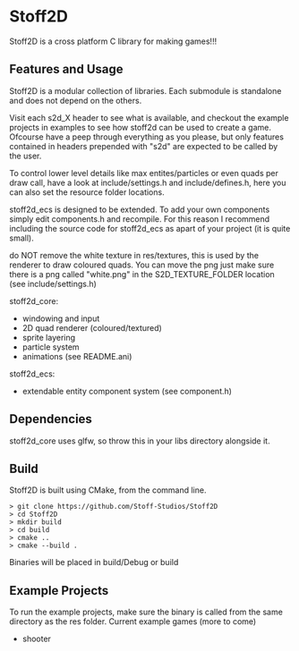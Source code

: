# Stoff2D
Stoff2D is a cross platform C library for making games!!!

## Features and Usage
Stoff2D is a modular collection of libraries. Each submodule is standalone 
and does not depend on the others.

Visit each s2d_X header to see what is available, and checkout the example projects
in examples to see how stoff2d can be used to create a game. Ofcourse have a peep
through everything as you please, but only features contained in headers prepended 
with "s2d" are expected to be called by the user.

To control lower level details like max entites/particles or even quads per draw
call, have a look at include/settings.h and include/defines.h, here you can also 
set the resource folder locations.

stoff2d_ecs is designed to be extended. To add your own components simply edit 
components.h and recompile. For this reason I recommend including the source code 
for stoff2d_ecs as apart of your project (it is quite small).

do NOT remove the white texture in res/textures, this is used by the renderer to
draw coloured quads. You can move the png just make sure there is a png called
"white.png" in the S2D_TEXTURE_FOLDER location (see include/settings.h)

stoff2d_core:
- windowing and input
- 2D quad renderer (coloured/textured)
- sprite layering
- particle system
- animations (see README.ani)

stoff2d_ecs:
- extendable entity component system (see component.h)

## Dependencies
stoff2d_core uses glfw, so throw this in your libs directory alongside it.

## Build
Stoff2D is built using CMake, from the command line.
```
> git clone https://github.com/Stoff-Studios/Stoff2D
> cd Stoff2D
> mkdir build
> cd build
> cmake ..
> cmake --build .
```
Binaries will be placed in build/Debug or build

## Example Projects
To run the example projects, make sure the binary is called from the same 
directory as the res folder.
Current example games (more to come)
- shooter
